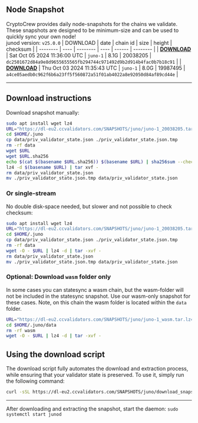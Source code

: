 ## Node Snapshot
CryptoCrew provides daily node-snapshots for the chains we validate. These snapshots are designed to be minimum-size and can be used to quickly sync your own node!  
junod version: `v25.0.0`
| DOWNLOAD | date | chain id | size | height | checksum |
| -------- | ---- | -------- | ---- | ------ | -------- |
| **[DOWNLOAD](https://dl-eu2.ccvalidators.com/SNAPSHOTS/juno/juno-1_20038205.tar.lz4)** | Sat Oct 05 2024 11:36:00 UTC | `juno-1` | 8.1G | 20038205 | `dc2501672d84a9e8d9655655565fb294744c971492d9b2d914b4fac0b7b18c91` |
| **[DOWNLOAD](https://dl-eu2.ccvalidators.com/SNAPSHOTS/juno/juno-1_19987495.tar.lz4)** | Thu Oct 03 2024 11:35:43 UTC | `juno-1` | 8.0G | 19987495 | `a4ce05aedb0c962f6b6a23ff5f560872a51f01ab4022a8e92050d84af89cd44e` |

---

## Download instructions
Download snapshot manually:
```sh
sudo apt install wget lz4
URL="https://dl-eu2.ccvalidators.com/SNAPSHOTS/juno/juno-1_20038205.tar.lz4"
cd $HOME/.juno
cp data/priv_validator_state.json ./priv_validator_state.json.tmp
rm -rf data
wget $URL
wget $URL.sha256
echo $(cat $(basename $URL.sha256)) $(basename $URL) | sha256sum --check
lz4 -d $(basename $URL) | tar xvf -
rm data/priv_validator_state.json
mv ./priv_validator_state.json.tmp data/priv_validator_state.json
```

### Or single-stream
No double disk-space needed, but slower and not possible to check checksum:
```sh
sudo apt install wget lz4
URL="https://dl-eu2.ccvalidators.com/SNAPSHOTS/juno/juno-1_20038205.tar.lz4"
cd $HOME/.juno
cp data/priv_validator_state.json ./priv_validator_state.json.tmp
rm -rf data
wget -O - $URL | lz4 -d | tar -xvf -
rm data/priv_validator_state.json
mv ./priv_validator_state.json.tmp data/priv_validator_state.json
```


### Optional: Download `wasm` folder only
In some cases you can statesync a wasm chain, but the wasm-folder will not be included in the statesync snapshot. Use our wasm-only snapshot for these cases. Note, on this chain the wasm folder is located within the `data` folder.
```sh
URL="https://dl-eu2.ccvalidators.com/SNAPSHOTS/juno/juno-1_wasm.tar.lz4"
cd $HOME/.juno/data
rm -rf wasm
wget -O - $URL | lz4 -d | tar -xvf -
```


## Using the download script

The download script fully automates the download and extraction process, while ensuring that your validator state is preserved. To use it, simply run the following command:
```sh
curl -sSL https://dl-eu2.ccvalidators.com/SNAPSHOTS/juno/download_snapshot.sh | bash
```
---

After downloading and extracting the snapshot, start the daemon: `sudo systemctl start junod`

